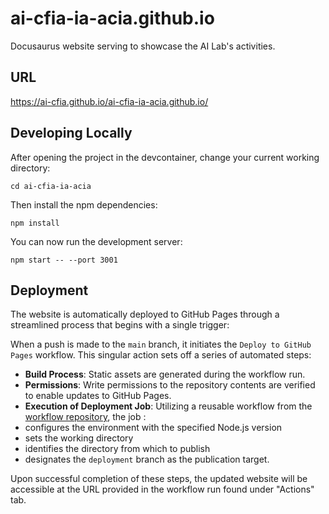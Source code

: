 # ai-cfia-ia-acia.github.io
Docusaurus website serving to showcase the AI Lab's activities.

## URL
https://ai-cfia.github.io/ai-cfia-ia-acia.github.io/

## Developing Locally
After opening the project in the devcontainer, change your current working directory:

`cd ai-cfia-ia-acia`

Then install the npm dependencies:

`npm install`

You can now run the development server:

`npm start -- --port 3001`

## Deployment
The website is automatically deployed to GitHub Pages through a streamlined process that begins with a single trigger:

When a push is made to the `main` branch, it initiates the `Deploy to GitHub Pages` workflow. This singular action sets off a series of automated steps:

- **Build Process**: Static assets are generated during the workflow run.
- **Permissions**: Write permissions to the repository contents are verified to enable updates to GitHub Pages.
- **Execution of Deployment Job**: Utilizing a reusable workflow from the [workflow repository](https://github.com/ai-cfia/github-workflows), the job :
- configures the environment with the specified Node.js version
- sets the working directory
- identifies the directory from which to publish
- designates the `deployment` branch as the publication target.

Upon successful completion of these steps, the updated website will be accessible at the URL provided in the workflow run found under "Actions" tab.
